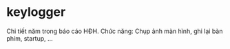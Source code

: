 # keylogger
Chi tiết năm trong báo cáo HĐH.
Chức năng: Chụp ảnh màn hình, ghi lại bàn phím, startup, ...

